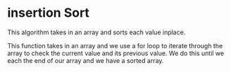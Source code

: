 # insertion Sort

This algorithm takes in an array and sorts each value inplace.

This function takes in an array and we use a for loop to iterate through the array to check the current value and its previous value. We do this until we each the end of our array and we have a sorted array.
